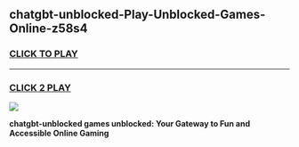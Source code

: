 
## chatgbt-unblocked-Play-Unblocked-Games-Online-z58s4
<h3>
<a href="https://premium76.site?title=chatgbt-unblocked&ref=25A">CLICK TO PLAY</a></h3>
<hr>

<h3>
<a href="https://premium76.site?title=chatgbt-unblocked&ref=25A">CLICK 2 PLAY</a>
  
</h3>

<a href="https://premium76.site?title=chatgbt-unblocked&ref=25A"><img src="https://clearcache.store/games.png"></a>


**chatgbt-unblocked games unblocked: Your Gateway to Fun and Accessible Online Gaming**
